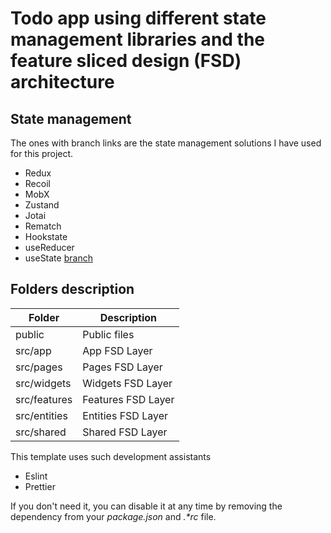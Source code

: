 # Todo app using different state management libraries and the feature sliced design (FSD) architecture

## State management 
The ones with branch links are the state management solutions I have used for this project.
- Redux
- Recoil
- MobX
- Zustand
- Jotai
- Rematch
- Hookstate
- useReducer
- useState [branch](https://github.com/d-a-ve/todo-app-with-different-state-management-and-fsd-architecture/tree/main)

## Folders description

| Folder       | Description        |
| ------------ | ------------------ |
| public       | Public files       |
| src/app      | App FSD Layer      |
| src/pages    | Pages FSD Layer    |
| src/widgets  | Widgets FSD Layer  |
| src/features | Features FSD Layer |
| src/entities | Entities FSD Layer |
| src/shared   | Shared FSD Layer   |

This template uses such development assistants

- Eslint
- Prettier

If you don't need it, you can disable it at any time by removing the
dependency from your _package.json_ and _.\*rc_ file.
